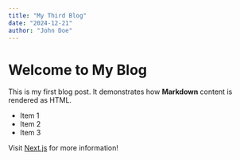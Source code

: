 ```yaml
---
title: "My Third Blog"
date: "2024-12-21"
author: "John Doe"
---
```


# Welcome to My Blog

This is my first blog post. It demonstrates how **Markdown** content is rendered as HTML.

- Item 1
- Item 2
- Item 3

Visit [Next.js](https://nextjs.org) for more information!
